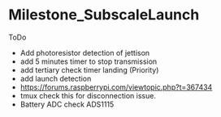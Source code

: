 # Milestone_SubscaleLaunch
ToDo
- Add photoresistor detection of jettison
- add 5 minutes timer to stop transmission
- add tertiary check timer landing (Priority)
- add launch detection
- https://forums.raspberrypi.com/viewtopic.php?t=367434
- tmux check this for disconnection issue.
- Battery ADC check ADS1115
